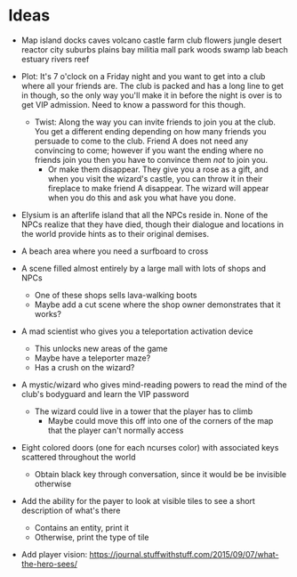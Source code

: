 # Ideas

- Map
 island  docks   caves   volcano castle
 farm    club    flowers jungle  desert
 reactor city    suburbs plains  bay
 militia mall    park    woods   swamp
 lab     beach   estuary rivers  reef

- Plot: It's 7 o'clock on a Friday night and you want to get into a club where
  all your friends are. The club is packed and has a long line to get in though,
  so the only way you'll make it in before the night is over is to get VIP
  admission. Need to know a password for this though.
  - Twist: Along the way you can invite friends to join you at the club. You get
    a different ending depending on how many friends you persuade to come to the
    club. Friend A does not need any convincing to come; however if you want the
    ending where no friends join you then you have to convince them *not* to
    join you.
    - Or make them disappear. They give you a rose as a gift, and when you visit
      the wizard's castle, you can throw it in their fireplace to make friend A
      disappear. The wizard will appear when you do this and ask you what have
      you done.
- Elysium is an afterlife island that all the NPCs reside in. None of the NPCs
  realize that they have died, though their dialogue and locations in the world
  provide hints as to their original demises.
- A beach area where you need a surfboard to cross
- A scene filled almost entirely by a large mall with lots of shops and NPCs
  - One of these shops sells lava-walking boots
  - Maybe add a cut scene where the shop owner demonstrates that it works?
- A mad scientist who gives you a teleportation activation device
  - This unlocks new areas of the game
  - Maybe have a teleporter maze?
  - Has a crush on the wizard?
- A mystic/wizard who gives mind-reading powers to read the mind of the club's
  bodyguard and learn the VIP password
  - The wizard could live in a tower that the player has to climb
    - Maybe could move this off into one of the corners of the map that the
      player can't normally access
- Eight colored doors (one for each ncurses color) with associated keys
  scattered throughout the world
  - Obtain black key through conversation, since it would be be invisible
    otherwise
- Add the ability for the payer to look at visible tiles to see a short
  description of what's there
  - Contains an entity, print it
  - Otherwise, print the type of tile
- Add player vision: <https://journal.stuffwithstuff.com/2015/09/07/what-the-hero-sees/>
